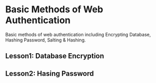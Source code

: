 # Basic Methods of Web Authentication

Basic methods of web authentication including Encrypting Database, Hashing Password, Salting & Hashing.

## Lesson1: Database Encryption

## Lesson2: Hasing Password
